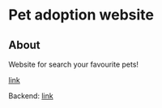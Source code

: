 # Pet adoption website

## About

Website for search your favourite pets!

[link](https://pet-app-fe-evening-2021.netlify.app/)

Backend: [link](https://github.com/jonatankruszewskiITC/pet-app-be)
